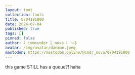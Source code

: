 ```yaml
---
layout: toot
collection: toots
title: 0704191800
date: 2024-07-04
published: true
tags: []
pinned: false
author: ⸸ commander ░ nova ⸸ :~$
avatar: /img/avatar/daemon.jpeg
mastodon: https://mastodon.online/@cmdr_nova/0704191800
---
```


this game STILL has a queue?! haha
